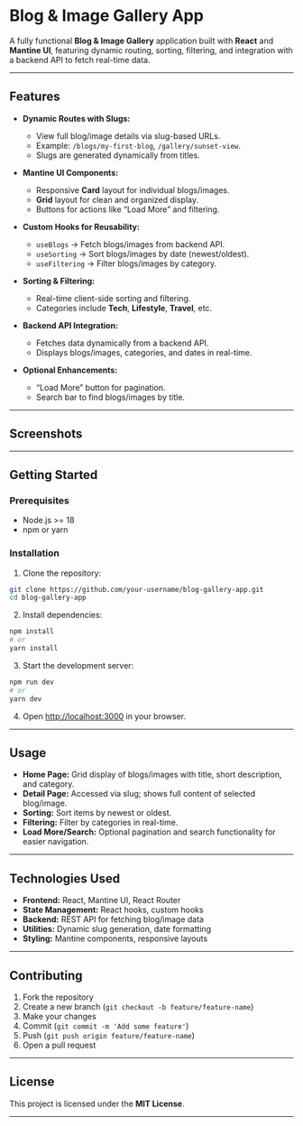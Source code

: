 

# Blog & Image Gallery App

A fully functional **Blog & Image Gallery** application built with **React** and **Mantine UI**, featuring dynamic routing, sorting, filtering, and integration with a backend API to fetch real-time data.

---

## Features

* **Dynamic Routes with Slugs:**

  * View full blog/image details via slug-based URLs.
  * Example: `/blogs/my-first-blog`, `/gallery/sunset-view`.
  * Slugs are generated dynamically from titles.

* **Mantine UI Components:**

  * Responsive **Card** layout for individual blogs/images.
  * **Grid** layout for clean and organized display.
  * Buttons for actions like “Load More” and filtering.

* **Custom Hooks for Reusability:**

  * `useBlogs` → Fetch blogs/images from backend API.
  * `useSorting` → Sort blogs/images by date (newest/oldest).
  * `useFiltering` → Filter blogs/images by category.

* **Sorting & Filtering:**

  * Real-time client-side sorting and filtering.
  * Categories include **Tech**, **Lifestyle**, **Travel**, etc.

* **Backend API Integration:**

  * Fetches data dynamically from a backend API.
  * Displays blogs/images, categories, and dates in real-time.

* **Optional Enhancements:**

  * “Load More” button for pagination.
  * Search bar to find blogs/images by title.

---

## Screenshots



---

## Getting Started

### Prerequisites

* Node.js >= 18
* npm or yarn

### Installation

1. Clone the repository:

```bash
git clone https://github.com/your-username/blog-gallery-app.git
cd blog-gallery-app
```

2. Install dependencies:

```bash
npm install
# or
yarn install
```

3. Start the development server:

```bash
npm run dev
# or
yarn dev
```

4. Open [http://localhost:3000](http://localhost:3000) in your browser.

---



## Usage

* **Home Page:** Grid display of blogs/images with title, short description, and category.
* **Detail Page:** Accessed via slug; shows full content of selected blog/image.
* **Sorting:** Sort items by newest or oldest.
* **Filtering:** Filter by categories in real-time.
* **Load More/Search:** Optional pagination and search functionality for easier navigation.

---

## Technologies Used

* **Frontend:** React, Mantine UI, React Router
* **State Management:** React hooks, custom hooks
* **Backend:** REST API for fetching blog/image data
* **Utilities:** Dynamic slug generation, date formatting
* **Styling:** Mantine components, responsive layouts

---

## Contributing

1. Fork the repository
2. Create a new branch (`git checkout -b feature/feature-name`)
3. Make your changes
4. Commit (`git commit -m 'Add some feature'`)
5. Push (`git push origin feature/feature-name`)
6. Open a pull request

---

## License

This project is licensed under the **MIT License**.

---

